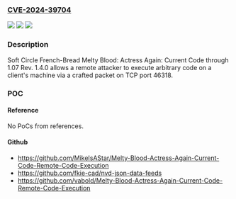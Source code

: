 ### [CVE-2024-39704](https://cve.mitre.org/cgi-bin/cvename.cgi?name=CVE-2024-39704)
![](https://img.shields.io/static/v1?label=Product&message=n%2Fa&color=blue)
![](https://img.shields.io/static/v1?label=Version&message=n%2Fa&color=blue)
![](https://img.shields.io/static/v1?label=Vulnerability&message=n%2Fa&color=brighgreen)

### Description

Soft Circle French-Bread Melty Blood: Actress Again: Current Code through 1.07 Rev. 1.4.0 allows a remote attacker to execute arbitrary code on a client's machine via a crafted packet on TCP port 46318.

### POC

#### Reference
No PoCs from references.

#### Github
- https://github.com/MikeIsAStar/Melty-Blood-Actress-Again-Current-Code-Remote-Code-Execution
- https://github.com/fkie-cad/nvd-json-data-feeds
- https://github.com/vabold/Melty-Blood-Actress-Again-Current-Code-Remote-Code-Execution

